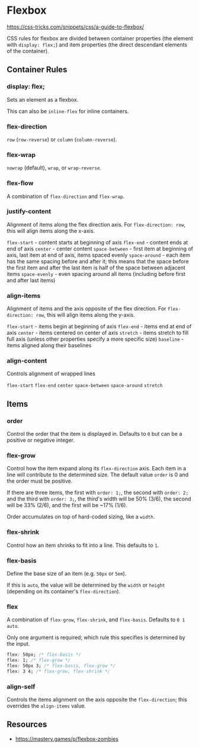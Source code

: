 # Flexbox

https://css-tricks.com/snippets/css/a-guide-to-flexbox/

CSS rules for flexbox are divided between container properties (the element with `display: flex;`) and item properties (the direct descendant elements of the container).

## Container Rules

### display: flex;

Sets an element as a flexbox.

This can also be `inline-flex` for inline containers.

### flex-direction

`row` (`row-reverse`) or `column` (`column-reverse`).

### flex-wrap

`nowrap` (default), `wrap`, or `wrap-reverse`.

### flex-flow

A combination of `flex-direction` and `flex-wrap`.

### justify-content

Alignment of items along the flex direction axis. For `flex-direction: row`, this will align items along the x-axis.

`flex-start` - content starts at beginning of axis
`flex-end` - content ends at end of axis
`center` - center content
`space-between` - first item at beginning of axis, last item at end of axis, items spaced evenly
`space-around` - each item has the same spacing before and after it; this means that the space before the first item and after the last item is half of the space between adjacent items
`space-evenly` - even spacing around all items (including before first and after last items)

### align-items

Alignment of items and the axis opposite of the flex direction. For `flex-direction: row`, this will align items along the y-axis.

`flex-start` - items begin at beginning of axis
`flex-end` - items end at end of axis
`center` - items centered on center of axis
`stretch` - items stretch to fill full axis (unless other properties specify a more specific size)
`baseline` - items aligned along their baselines

### align-content

Controls alignment of wrapped lines

`flex-start`
`flex-end`
`center`
`space-between`
`space-around`
`stretch`

## Items

### order

Control the order that the item is displayed in. Defaults to `0` but can be a positive or negative integer.

### flex-grow

Control how the item expand along its `flex-direction` axis. Each item in a line will contribute to the determined size. The default value `order` is 0 and the order must be positive.

If there are three items, the first with `order: 1;`, the second with `order: 2;` and the third with `order: 3;`, the third's width will be 50% (3/6), the second will be 33% (2/6), and the first will be ~17% (1/6).

Order accumulates on top of hard-coded sizing, like a `width`.

### flex-shrink

Control how an item shrinks to fit into a line. This defaults to `1`.

### flex-basis

Define the base size of an item (e.g. `50px` or `5em`).

If this is `auto`, the value will be determined by the `width` or `height` (depending on its container's `flex-direction`).

### flex

A combination of `flex-grow`, `flex-shrink`, and `flex-basis`. Defaults to `0 1 auto`.

Only one argument is required; which rule this specifies is determined by the input.

```css
flex: 50px; /* flex-basis */
flex: 1; /* flex-grow */
flex: 50px 3; /* flex-basis, flex-grow */
flex: 3 4; /* flex-grow, flex-shrink */
```

### align-self

Controls the items alignment on the axis opposite the `flex-direction`; this overrides the `align-items` value.

## Resources

* https://mastery.games/p/flexbox-zombies
